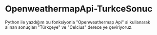 # OpenweathermapApi-TurkceSonuc
Python ile yazdığım bu fonksiyonla "Openweathermap Api" si kullanarak alınan sonuçları "Türkçeye" ve "Celcius" derece ye çeviriyoruz.
